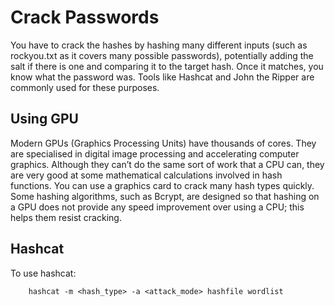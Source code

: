 # Crack Passwords

You have to crack the hashes by hashing many different inputs (such as rockyou.txt as it covers many possible passwords), potentially adding the salt if there is one and comparing it to the target hash. Once it matches, you know what the password was. Tools like Hashcat and John the Ripper are commonly used for these purposes.

## Using GPU

Modern GPUs (Graphics Processing Units) have thousands of cores. They are specialised in digital image processing and accelerating computer graphics. Although they can’t do the same sort of work that a CPU can, they are very good at some mathematical calculations involved in hash functions. You can use a graphics card to crack many hash types quickly. Some hashing algorithms, such as Bcrypt, are designed so that hashing on a GPU does not provide any speed improvement over using a CPU; this helps them resist cracking.

## Hashcat

To use hashcat:

```shell
    hashcat -m <hash_type> -a <attack_mode> hashfile wordlist
```